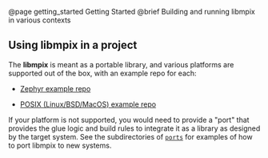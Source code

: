 @page getting_started Getting Started
@brief Building and running libmpix in various contexts

Using libmpix in a project
--------------------------

The **libmpix** is meant as a portable library, and various platforms are supported out of the box,
with an example repo for each:

- [Zephyr example repo](https://github.com/libmpix/libmpix_example_zephyr)

- [POSIX (Linux/BSD/MacOS) example repo](https://github.com/libmpix/libmpix_example_posix)

If your platform is not supported, you would need to provide a "port" that provides the glue logic
and build rules to integrate it as a library as designed by the target system.
See the subdirectories of [`ports`][1] for examples of how to port libmpix to new systems.

[1]: https://github.com/libmpix/libmpix/tree/zephyr/ports
